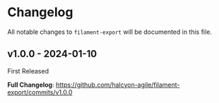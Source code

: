 # Changelog

All notable changes to `filament-export` will be documented in this file.

## v1.0.0 - 2024-01-10

First Released

**Full Changelog**: https://github.com/halcyon-agile/filament-export/commits/v1.0.0

